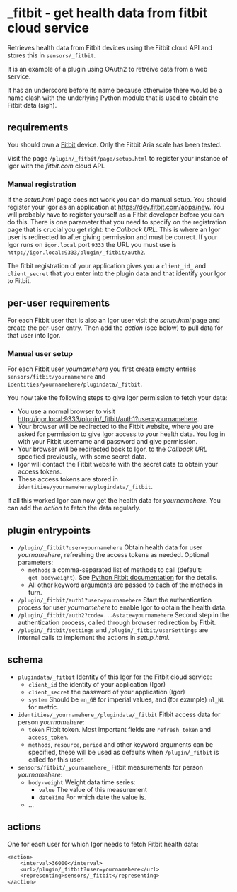 # _fitbit - get health data from fitbit cloud service

Retrieves health data from Fitbit devices using the Fitbit cloud API and stores this in `sensors/_fitbit`.

It is an example of a plugin using OAuth2 to retreive data from a web service.

It has an underscore before its name because otherwise there would be a name clash with the underlying Python module that is used to obtain the Fitbit data (sigh).

## requirements

You should own a [Fitbit](http://www/fitbit.com) device. Only the Fitbit Aria scale has been tested.

Visit the page `/plugin/_fitbit/page/setup.html` to register your instance of Igor with the _fitbit.com_ cloud API.

### Manual registration

If the _setup.html_ page does not work you can do manual setup. You should register your Igor as an application at <https://dev.fitbit.com/apps/new>. You will probably have to register yourself
as a Fitbit developer before you can do this. There is one parameter that you need to specify on the registration page that is
crucial you get right: the _Callback URL_. This is where an Igor user is redirected to after giving permission and must be correct.
If your Igor runs on `igor.local` port `9333` the URL you must use is `http://igor.local:9333/plugin/_fitbit/auth2`.

The fitbit registration of your application gives you a `client_id_` and `client_secret` that you enter into the plugin data and that identify
your Igor to Fitbit.

## per-user requirements

For each Fitbit user that is also an Igor user visit the _setup.html_ page and create the per-user entry. Then add the _action_ (see below) to pull data for that user into Igor.

### Manual user setup

For each Fitbit user _yournamehere_ you first create empty entries `sensors/fitbit/yournamehere` and `identities/yournamehere/plugindata/_fitbit`.

You now take the following steps to give Igor permission to fetch your data:

- You use a normal browser to visit <http://igor.local:9333/plugin/_fitbit/auth1?user=yournamehere>. 
- Your browser will be redirected to the Fitbit website, where you are asked for permission to give Igor access to your health data. You log in with your Fitbit username and
password and give permission.
- Your browser will be redirected back to Igor, to the _Callback URL_ specified previously, with some secret data.
- Igor will contact the Fitbit website with the secret data to obtain your access tokens.
- These access tokens are stored in `identities/yournamehere/plugindata/_fitbit`.

If all this worked Igor can now get the health data for _yournamehere_. You can add the _action_ to fetch the data regularly.

## plugin entrypoints

- `/plugin/_fitbit?user=yournamehere` Obtain health data for user _yournamehere_, refreshing the access tokens as needed. Optional parameters:
	- `methods` a comma-separated list of methods to call (default: `get_bodyweight`). See [Python Fitbit documentation](https://python-fitbit.readthedocs.io) for the details.
	- All other keyword arguments are passed to each of the methods in turn.
- `/plugin/_fitbit/auth1?user=yournamehere` Start the authentication process for user _yournamehere_ to enable Igor to obtain the health data.
- `/plugin/_fitbit/auth2?code=...&state=yournamehere` Second step in the authentication process, called through browser redirection by Fitbit.
- `/plugin/_fitbit/settings` and `/plugin/_fitbit/userSettings` are internal calls to implement the actions in _setup.html_.

## schema

* `plugindata/_fitbit` Identity of this Igor for the Fitbit cloud service:
	* `client_id` the identity of your application (Igor)
	* `client_secret` the password of your application (Igor)
	* `system` Should be `en_GB` for imperial values, and (for example) `nl_NL` for metric.
* `identities/_yournamehere_/plugindata/_fitbit` Fitbit access data for person _yournamehere_:
	* `token` Fitbit token. Most important fields are `refresh_token` and `access_token`.
	* `methods`, `resource`, `period` and other keyword arguments can be specified, these will be used as defaults when `/plugin/_fitbit` is called for this user.
* `sensors/fitbit/_yournamehere_` Fitbit measurements for person _yournamehere_:
	* `body-weight` Weight data time series:
		* `value` The value of this measurement
		* `dateTime` For which date the value is.
	* ...
	
## actions

One for each user for which Igor needs to fetch Fitbit health data:

```
<action>
	<interval>36000</interval>
	<url>/plugin/_fitbit?user=yournamehere</url>
	<representing>sensors/_fitbit</representing>
</action>

```
